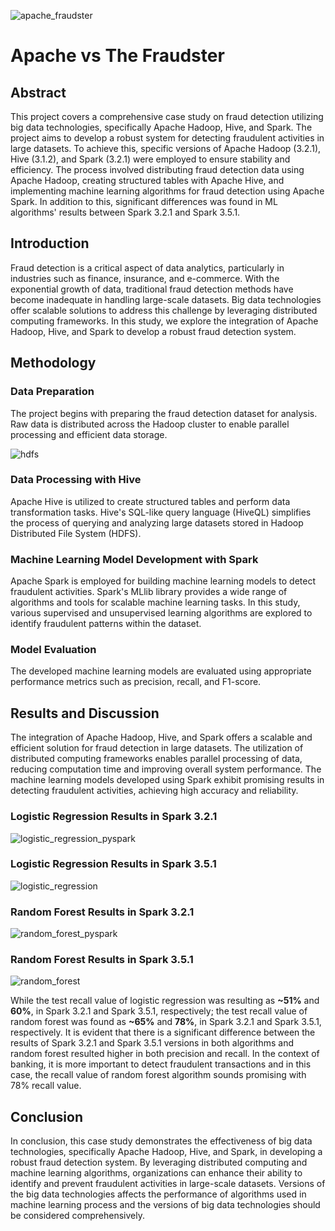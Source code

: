 ![apache_fraudster](https://github.com/ArdaKaymaz/Apache_vs_The_Fraudster/assets/146623362/f543c25f-5b6f-4273-ab58-2509b3c67e81)

# Apache vs The Fraudster

## Abstract

This project covers a comprehensive case study on fraud detection utilizing big data technologies, specifically Apache Hadoop, Hive, and Spark. The project aims to develop a robust system for detecting fraudulent activities in large datasets. To achieve this, specific versions of Apache Hadoop (3.2.1), Hive (3.1.2), and Spark (3.2.1) were employed to ensure stability and efficiency. The process involved distributing fraud detection data using Apache Hadoop, creating structured tables with Apache Hive, and implementing machine learning algorithms for fraud detection using Apache Spark. In addition to this, significant differences was found in ML algorithms' results between Spark 3.2.1 and Spark 3.5.1.


## Introduction

Fraud detection is a critical aspect of data analytics, particularly in industries such as finance, insurance, and e-commerce. With the exponential growth of data, traditional fraud detection methods have become inadequate in handling large-scale datasets. Big data technologies offer scalable solutions to address this challenge by leveraging distributed computing frameworks. In this study, we explore the integration of Apache Hadoop, Hive, and Spark to develop a robust fraud detection system.


## Methodology

### Data Preparation
The project begins with preparing the fraud detection dataset for analysis. Raw data is distributed across the Hadoop cluster to enable parallel processing and efficient data storage.

![hdfs](https://github.com/ArdaKaymaz/Apache_vs_The_Fraudster/assets/146623362/4fbafb33-b558-4288-9f40-250f3c785d93)

### Data Processing with Hive
Apache Hive is utilized to create structured tables and perform data transformation tasks. Hive's SQL-like query language (HiveQL) simplifies the process of querying and analyzing large datasets stored in Hadoop Distributed File System (HDFS).

### Machine Learning Model Development with Spark
Apache Spark is employed for building machine learning models to detect fraudulent activities. Spark's MLlib library provides a wide range of algorithms and tools for scalable machine learning tasks. In this study, various supervised and unsupervised learning algorithms are explored to identify fraudulent patterns within the dataset.

### Model Evaluation
The developed machine learning models are evaluated using appropriate performance metrics such as precision, recall, and F1-score.


## Results and Discussion

The integration of Apache Hadoop, Hive, and Spark offers a scalable and efficient solution for fraud detection in large datasets. The utilization of distributed computing frameworks enables parallel processing of data, reducing computation time and improving overall system performance. The machine learning models developed using Spark exhibit promising results in detecting fraudulent activities, achieving high accuracy and reliability.

### Logistic Regression Results in Spark 3.2.1
![logistic_regression_pyspark](https://github.com/ArdaKaymaz/Apache_vs_The_Fraudster/assets/146623362/4fadc73f-8583-4e29-8ca8-7fd9ba3c56c6)

### Logistic Regression Results in Spark 3.5.1
![logistic_regression](https://github.com/ArdaKaymaz/Apache_vs_The_Fraudster/assets/146623362/7a4c1d2e-a4cb-4928-b8db-1fd7ed07c0cd)

### Random Forest Results in Spark 3.2.1
![random_forest_pyspark](https://github.com/ArdaKaymaz/Apache_vs_The_Fraudster/assets/146623362/ea8d25e4-4e49-48f7-a287-3b8b421a0e9a)

### Random Forest Results in Spark 3.5.1
![random_forest](https://github.com/ArdaKaymaz/Apache_vs_The_Fraudster/assets/146623362/842c0235-68e1-44a2-8898-b79b08c34cd2)

While the test recall value of logistic regression was resulting as <strong>~51%</strong> and <strong>60%</strong>, in Spark 3.2.1 and Spark 3.5.1, respectively; the test recall value of random forest was found as <strong>~65%</strong> and <strong>78%</strong>, in Spark 3.2.1 and Spark 3.5.1, respectively. It is evident that there is a significant difference between the results of Spark 3.2.1 and Spark 3.5.1 versions in both algorithms and random forest resulted higher in both precision and recall. In the context of banking, it is more important to detect fraudulent transactions and in this case, the recall value of random forest algorithm sounds promising with 78% recall value.

## Conclusion
In conclusion, this case study demonstrates the effectiveness of big data technologies, specifically Apache Hadoop, Hive, and Spark, in developing a robust fraud detection system. By leveraging distributed computing and machine learning algorithms, organizations can enhance their ability to identify and prevent fraudulent activities in large-scale datasets. Versions of the big data technologies affects the performance of algorithms used in machine learning process and the versions of big data technologies should be considered comprehensively.
